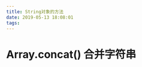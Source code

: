 ```yaml
---
title: String对象的方法
date: 2019-05-13 18:08:01
tags:
---
```

<!-- more -->

# Array.concat() 合并字符串





